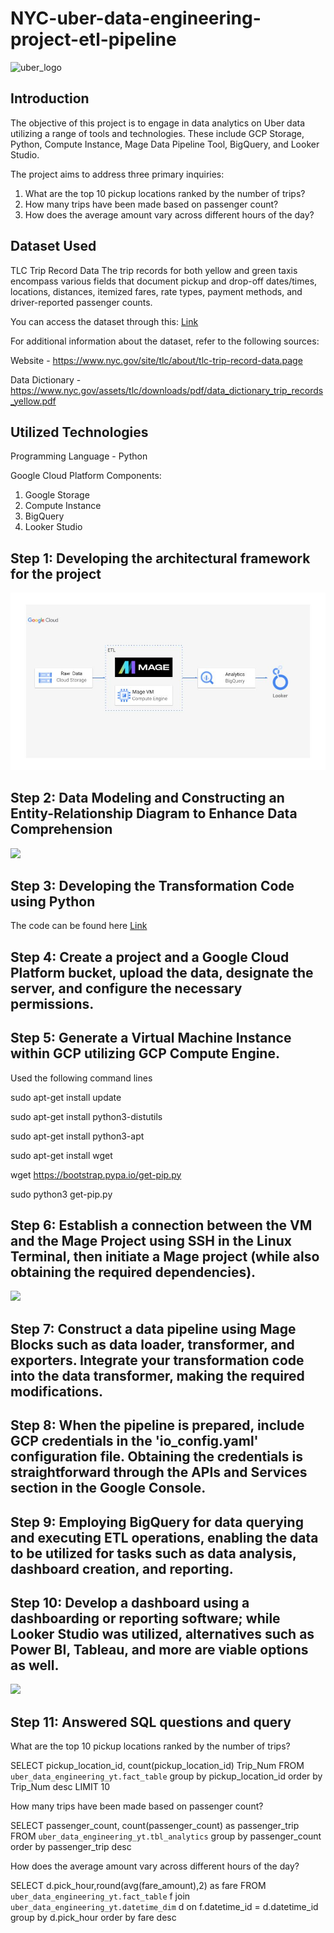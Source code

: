 # NYC-uber-data-engineering-project-etl-pipeline

![uber_logo](https://www.google.com/url?sa=i&url=https%3A%2F%2Fturbologo.com%2Farticles%2Fuber-logo%2F&psig=AOvVaw3AhOxHZLsG3Isvioe83V_R&ust=1721231784031000&source=images&cd=vfe&opi=89978449&ved=0CBQQjRxqFwoTCKjW7Zn2q4cDFQAAAAAdAAAAABAE)

## Introduction

The objective of this project is to engage in data analytics on Uber data utilizing a range of tools and technologies. These include GCP Storage, Python, Compute Instance, Mage Data Pipeline Tool, BigQuery, and Looker Studio.

The project aims to address three primary inquiries:

1. What are the top 10 pickup locations ranked by the number of trips?
2. How many trips have been made based on passenger count?
3. How does the average amount vary across different hours of the day?

## Dataset Used

TLC Trip Record Data
The trip records for both yellow and green taxis encompass various fields that document pickup and drop-off dates/times, locations, distances, itemized fares, rate types, payment methods, and driver-reported passenger counts.

You can access the dataset through this: [Link](https://github.com/enochiankim/NYC-uber-data-engineering-project-etl-pipeline/tree/main/uber_raw_data)

For additional information about the dataset, refer to the following sources:

Website - https://www.nyc.gov/site/tlc/about/tlc-trip-record-data.page

Data Dictionary - https://www.nyc.gov/assets/tlc/downloads/pdf/data_dictionary_trip_records_yellow.pdf


## Utilized Technologies
Programming Language - Python

Google Cloud Platform Components:

1. Google Storage
2. Compute Instance 
3. BigQuery
4. Looker Studio



## Step 1: Developing the architectural framework for the project
<img src="architecture.jpg">

## Step 2: Data Modeling and Constructing an Entity-Relationship Diagram to Enhance Data Comprehension

<img src="uber_data_model.PNG">

## Step 3: Developing the Transformation Code using Python

The code can be found here [Link](https://github.com/enochiankim/NYC-uber-data-engineering-project-etl-pipeline/blob/main/Uber%20Data%20Pipeline.ipynb)

## Step 4: Create a project and a Google Cloud Platform bucket, upload the data, designate the server, and configure the necessary permissions.


## Step 5: Generate a Virtual Machine Instance within GCP utilizing GCP Compute Engine.

Used the following command lines

sudo apt-get install update

sudo apt-get install python3-distutils

sudo apt-get install python3-apt

sudo apt-get install wget

wget https://bootstrap.pypa.io/get-pip.py

sudo python3 get-pip.py

## Step 6: Establish a connection between the VM and the Mage Project using SSH in the Linux Terminal, then initiate a Mage project (while also obtaining the required dependencies).

<img src="mage.PNG">

## Step 7: Construct a data pipeline using Mage Blocks such as data loader, transformer, and exporters. Integrate your transformation code into the data transformer, making the required modifications.



## Step 8: When the pipeline is prepared, include GCP credentials in the 'io_config.yaml' configuration file. Obtaining the credentials is straightforward through the APIs and Services section in the Google Console.

## Step 9: Employing BigQuery for data querying and executing ETL operations, enabling the data to be utilized for tasks such as data analysis, dashboard creation, and reporting.


## Step 10: Develop a dashboard using a dashboarding or reporting software; while Looker Studio was utilized, alternatives such as Power BI, Tableau, and more are viable options as well.

<img src="![image](https://github.com/user-attachments/assets/34231296-82bf-4d14-9c74-8f1bb039dfcd)">

## Step 11: Answered SQL questions and query

What are the top 10 pickup locations ranked by the number of trips?

SELECT pickup_location_id, count(pickup_location_id) Trip_Num
FROM `uber_data_engineering_yt.fact_table` 
group by pickup_location_id
order by Trip_Num desc
LIMIT 10


How many trips have been made based on passenger count?

SELECT passenger_count, count(passenger_count) as passenger_trip
FROM `uber_data_engineering_yt.tbl_analytics`
group by passenger_count
order by passenger_trip desc


How does the average amount vary across different hours of the day?

SELECT d.pick_hour,round(avg(fare_amount),2) as fare
FROM `uber_data_engineering_yt.fact_table` f join 
`uber_data_engineering_yt.datetime_dim` d on f.datetime_id = d.datetime_id
group by d.pick_hour
order by fare desc


